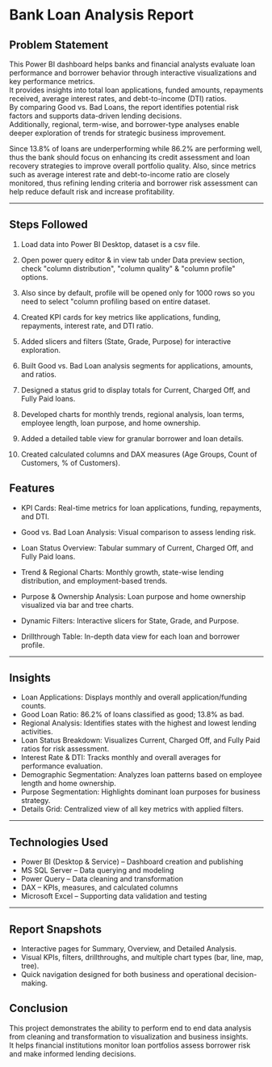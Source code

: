 # Bank Loan   Analysis Report

## Problem Statement

This Power BI dashboard helps banks and financial analysts evaluate loan performance and borrower behavior through interactive visualizations and key performance metrics.  
It provides insights into total loan applications, funded amounts, repayments received, average interest rates, and debt-to-income (DTI) ratios.  
By comparing Good vs. Bad Loans, the report identifies potential risk factors and supports data-driven lending decisions.  
Additionally, regional, term-wise, and borrower-type analyses enable deeper exploration of trends for strategic business improvement.

Since 13.8% of loans are underperforming while 86.2% are performing well, thus the bank should focus on enhancing its credit assessment and loan recovery strategies to improve overall portfolio quality. Also, since metrics such as average interest rate and debt-to-income ratio are closely monitored, thus refining lending criteria and borrower risk assessment can help reduce default risk and increase profitability.

---

## Steps Followed

1. Load data into Power BI Desktop, dataset is a csv file.  
    

2. Open power query editor & in view tab under Data preview section, check "column distribution", "column quality" & "column profile" options.  
    

3. Also since by default, profile will be opened only for 1000 rows so you need to select "column profiling based on entire dataset.  
    

4. Created KPI cards for key metrics like applications, funding, repayments, interest rate, and DTI ratio. 




5. Added slicers and filters (State, Grade, Purpose) for interactive exploration. 



  

6. Built Good vs. Bad Loan analysis segments for applications, amounts, and ratios. 

 
 

 

7. Designed a status grid to display totals for Current, Charged Off, and Fully Paid loans. 


 
  


8. Developed charts for monthly trends, regional analysis, loan terms, employee length, loan purpose, and home ownership.  






9. Added a detailed table view for granular borrower and loan details.  






10. Created calculated columns and DAX measures (Age Groups, Count of Customers, % of Customers).  

   



## Features

- KPI Cards: Real-time metrics for loan applications, funding, repayments, and DTI.  
- Good vs. Bad Loan Analysis: Visual comparison to assess lending risk. 

- Loan Status Overview: Tabular summary of Current, Charged Off, and Fully Paid loans.  
- Trend & Regional Charts: Monthly growth, state-wise lending distribution, and employment-based trends.  

- Purpose & Ownership Analysis: Loan purpose and home ownership visualized via bar and tree charts.  

- Dynamic Filters: Interactive slicers for State, Grade, and Purpose.  
- Drillthrough Table: In-depth data view for each loan and borrower profile.  

---

## Insights

- Loan Applications: Displays monthly and overall application/funding counts.  
- Good Loan Ratio: 86.2% of loans classified as good; 13.8% as bad.  
- Regional Analysis: Identifies states with the highest and lowest lending activities.  
- Loan Status Breakdown: Visualizes Current, Charged Off, and Fully Paid ratios for risk assessment.  
- Interest Rate & DTI: Tracks monthly and overall averages for performance evaluation.  
- Demographic Segmentation: Analyzes loan patterns based on employee length and home ownership.  
- Purpose Segmentation: Highlights dominant loan purposes for business strategy.  
- Details Grid: Centralized view of all key metrics with applied filters.  

---

## Technologies Used

- Power BI (Desktop & Service) – Dashboard creation and publishing  
- MS SQL Server – Data querying and modeling  
- Power Query – Data cleaning and transformation  
- DAX – KPIs, measures, and calculated columns  
- Microsoft Excel – Supporting data validation and testing  

---

## Report Snapshots

- Interactive pages for Summary, Overview, and Detailed Analysis.  
- Visual KPIs, filters, drillthroughs, and multiple chart types (bar, line, map, tree).  
- Quick navigation designed for both business and operational decision-making.  



## Conclusion
This project demonstrates the ability to perform end to end data analysis  from cleaning and transformation to visualization and business insights.  
It helps financial institutions monitor loan portfolios assess borrower risk and make informed lending decisions.
